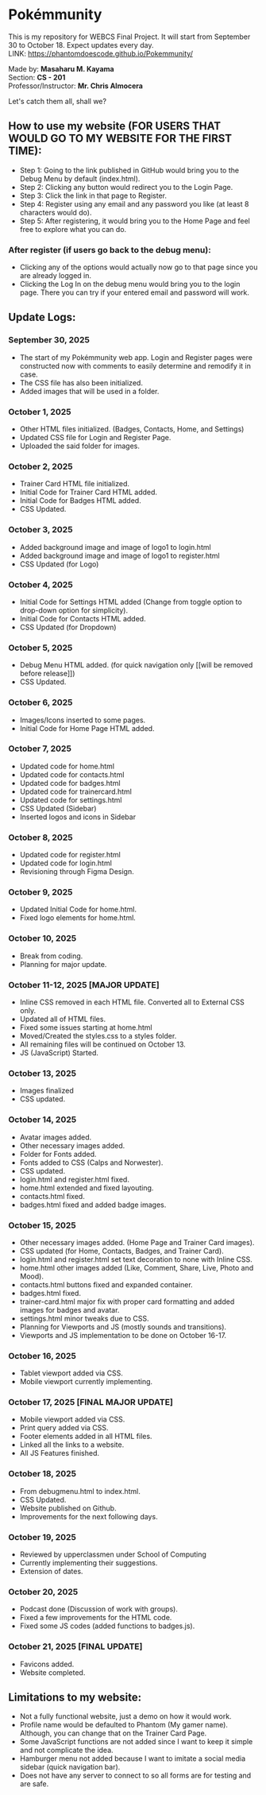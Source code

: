 # Pokémmunity
This is my repository for WEBCS Final Project. It will start from September 30 to October 18. Expect updates every day.<br>
LINK: https://phantomdoescode.github.io/Pokemmunity/

Made by: **Masaharu M. Kayama**<br>
Section: **CS - 201**<br>
Professor/Instructor: **Mr. Chris Almocera**<br>

Let's catch them all, shall we?

## How to use my website (FOR USERS THAT WOULD GO TO MY WEBSITE FOR THE FIRST TIME):
- Step 1: Going to the link published in GitHub would bring you to the Debug Menu by default (index.html).
- Step 2: Clicking any button would redirect you to the Login Page.
- Step 3: Click the link in that page to Register.
- Step 4: Register using any email and any password you like (at least 8 characters would do).
- Step 5: After registering, it would bring you to the Home Page and feel free to explore what you can do.

### After register (if users go back to the debug menu):
- Clicking any of the options would actually now go to that page since you are already logged in.
- Clicking the Log In on the debug menu would bring you to the login page. There you can try if your entered email and password will work.

## Update Logs:

### September 30, 2025
- The start of my Pokémmunity web app. Login and Register pages were constructed now with comments to easily determine and remodify it in case.
- The CSS file has also been initialized.
- Added images that will be used in a folder.

### October 1, 2025
- Other HTML files initialized. (Badges, Contacts, Home, and Settings)
- Updated CSS file for Login and Register Page.
- Uploaded the said folder for images.

### October 2, 2025
- Trainer Card HTML file initialized.
- Initial Code for Trainer Card HTML added.
- Initial Code for Badges HTML added.
- CSS Updated.

### October 3, 2025
- Added background image and image of logo1 to login.html
- Added background image and image of logo1 to register.html
- CSS Updated (for Logo)

### October 4, 2025
- Initial Code for Settings HTML added (Change from toggle option to drop-down option for simplicity).
- Initial Code for Contacts HTML added.
- CSS Updated (for Dropdown)

### October 5, 2025
- Debug Menu HTML added. (for quick navigation only [[will be removed before release]])
- CSS Updated.

### October 6, 2025
- Images/Icons inserted to some pages.
- Initial Code for Home Page HTML added.

### October 7, 2025
- Updated code for home.html
- Updated code for contacts.html
- Updated code for badges.html
- Updated code for trainercard.html
- Updated code for settings.html
- CSS Updated (Sidebar)
- Inserted logos and icons in Sidebar

### October 8, 2025
- Updated code for register.html
- Updated code for login.html
- Revisioning through Figma Design.

### October 9, 2025
- Updated Initial Code for home.html.
- Fixed logo elements for home.html.

### October 10, 2025
- Break from coding.
- Planning for major update.

### October 11-12, 2025 [MAJOR UPDATE]
- Inline CSS removed in each HTML file. Converted all to External CSS only.
- Updated all of HTML files.
- Fixed some issues starting at home.html
- Moved/Created the styles.css to a styles folder.
- All remaining files will be continued on October 13.
- JS (JavaScript) Started.

### October 13, 2025
- Images finalized
- CSS updated.

### October 14, 2025
- Avatar images added.
- Other necessary images added.
- Folder for Fonts added.
- Fonts added to CSS (Calps and Norwester).
- CSS updated.
- login.html and register.html fixed.
- home.html extended and fixed layouting.
- contacts.html fixed.
- badges.html fixed and added badge images.

### October 15, 2025
- Other necessary images added. (Home Page and Trainer Card images).
- CSS updated (for Home, Contacts, Badges, and Trainer Card).
- login.html and register.html set text decoration to none with Inline CSS.
- home.html other images added (Like, Comment, Share, Live, Photo and Mood).
- contacts.html buttons fixed and expanded container.
- badges.html fixed.
- trainer-card.html major fix with proper card formatting and added images for badges and avatar.
- settings.html minor tweaks due to CSS.
- Planning for Viewports and JS (mostly sounds and transitions).
- Viewports and JS implementation to be done on October 16-17.

### October 16, 2025
- Tablet viewport added via CSS.
- Mobile viewport currently implementing.

### October 17, 2025 [FINAL MAJOR UPDATE]
- Mobile viewport added via CSS.
- Print query added via CSS.
- Footer elements added in all HTML files.
- Linked all the links to a website.
- All JS Features finished.

### October 18, 2025
- From debugmenu.html to index.html.
- CSS Updated.
- Website published on Github.
- Improvements for the next following days.

### October 19, 2025
- Reviewed by upperclassmen under School of Computing
- Currently implementing their suggestions.
- Extension of dates.

### October 20, 2025
- Podcast done (Discussion of work with groups).
- Fixed a few improvements for the HTML code.
- Fixed some JS codes (added functions to badges.js).

### October 21, 2025 [FINAL UPDATE]
- Favicons added.
- Website completed.

## Limitations to my website:
- Not a fully functional website, just a demo on how it would work.
- Profile name would be defaulted to Phantom (My gamer name). Although, you can change that on the Trainer Card Page.
- Some JavaScript functions are not added since I want to keep it simple and not complicate the idea.
- Hamburger menu not added because I want to imitate a social media sidebar (quick navigation bar).
- Does not have any server to connect to so all forms are for testing and are safe.
